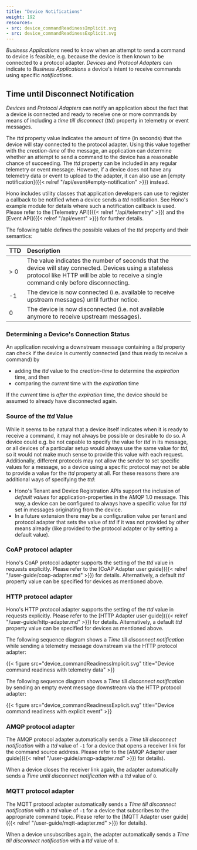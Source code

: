 ```yaml
---
title: "Device Notifications"
weight: 192
resources:
- src: device_commandReadinessImplicit.svg
- src: device_commandReadinessExplicit.svg
---
```


*Business Applications* need to know when an attempt to send a command to device is feasible, e.g. because the device
is then known to be connected to a protocol adapter. *Devices* and *Protocol Adapters* can indicate to
*Business Applications* a device's intent to receive commands using specific *notifications*.
  
<!--more-->

## Time until Disconnect Notification

*Devices* and *Protocol Adapters* can notify an application about the fact that a device is connected and ready
to receive one or more commands by means of including a *time till disconnect* (*ttd*) property in telemetry or
event messages.

The *ttd* property value indicates the amount of time (in seconds) that the device will stay connected to the protocol
adapter. Using this value together with the *creation-time* of the message, an application can determine whether an
attempt to send a command to the device has a reasonable chance of succeeding.
The *ttd* property can be included in any regular telemetry or event message. However, if a device does not have any
telemetry data or event to upload to the adapter, it can also use an
[empty notification]({{< relref "/api/event#empty-notification" >}}) instead.

Hono includes utility classes that application developers can use to register a callback to be notified when a device
sends a *ttd* notification.
See Hono's example module for details where such a notification callback is used.
Please refer to the [Telemetry API]({{< relref "/api/telemetry" >}}) and the [Event API]({{< relref "/api/event" >}})
for further details.

The following table defines the possible values of the *ttd* property and their semantics:

| TTD  | Description  |
| :--- | :----------- |
| > 0  | The value indicates the number of seconds that the device will stay connected. Devices using a stateless protocol like HTTP will be able to receive a single command only before disconnecting. |
| -1   | The device is now connected (i.e. available to receive upstream messages) until further notice. |
| 0    | The device is now disconnected (i.e. not available anymore to receive upstream messages). |

### Determining a Device's Connection Status 

An application receiving a downstream message containing a *ttd* property can check if the device is currently connected
(and thus ready to receive a command) by

- adding the *ttd* value to the *creation-time* to determine the *expiration* time, and then
- comparing the *current* time with the *expiration* time

If the *current* time is *after* the *expiration* time, the device should be assumed to already have disconnected again.

### Source of the *ttd* Value

While it seems to be natural that a device itself indicates when it is ready to receive a command, it may not always be
possible or desirable to do so.
A device could e.g. be not capable to specify the value for *ttd* in its message, or all devices of a particular setup
would always use the same value for *ttd*, so it would not make much sense to provide this value with each request.
Additionally, different protocols may not allow the sender to set specific values for a message, so a device using a
specific protocol may not be able to provide a value for the *ttd* property at all.
For these reasons there are additional ways of specifying the *ttd*:

- Hono's Tenant and Device Registration APIs support the inclusion of *default values* for application-properties in the
  AMQP 1.0 message. This way, a device can be configured to always have a specific value for *ttd* set in messages
  originating from the device.
- In a future extension there may be a configuration value per tenant and protocol adapter that sets the value of *ttd*
  if it was not provided by other means already (like provided to the protocol adapter or by setting a default value).

### CoAP protocol adapter

Hono's CoAP protocol adapter supports the setting of the *ttd* value in requests explicitly. Please refer to the
[CoAP Adapter user guide]({{< relref "/user-guide/coap-adapter.md" >}}) for details.
Alternatively, a default *ttd* property value can be specified for devices as mentioned above.

### HTTP protocol adapter

Hono's HTTP protocol adapter supports the setting of the *ttd* value in requests explicitly.  Please refer to the
[HTTP Adapter user guide]({{< relref "/user-guide/http-adapter.md" >}}) for details.
Alternatively, a default *ttd* property value can be specified for devices as mentioned above.

The following sequence diagram shows a *Time till disconnect notification* while sending a telemetry message downstream
via the HTTP protocol adapter:

{{< figure src="device_commandReadinessImplicit.svg" title="Device command readiness with telemetry data" >}}

The following sequence diagram shows a *Time till disconnect notification* by sending an empty event message downstream
via the HTTP protocol adapter:

{{< figure src="device_commandReadinessExplicit.svg" title="Device command readiness with explicit event" >}}

### AMQP protocol adapter

The AMQP protocol adapter automatically sends a *Time till disconnect notification* with a *ttd* value of `-1`
for a device that opens a receiver link for the command source address. Please refer to the
[AMQP Adapter user guide]({{< relref "/user-guide/amqp-adapter.md" >}}) for details).

When a device closes the receiver link again, the adapter automatically sends a *Time until disconnect notification*
with a *ttd* value of `0`.

### MQTT protocol adapter

The MQTT protocol adapter automatically sends a *Time till disconnect notification* with a *ttd* value of `-1`
for a device that subscribes to the appropriate command topic. Please refer to the
[MQTT Adapter user guide]({{< relref "/user-guide/mqtt-adapter.md" >}}) for details).

When a device unsubscribes again, the adapter automatically sends a *Time till disconnect notification* with a *ttd* value of `0`.

